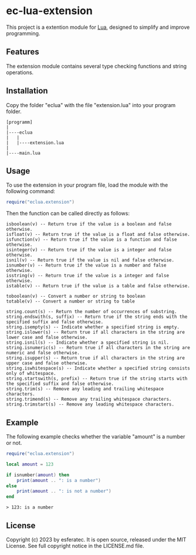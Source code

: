 # ec-lua-extension

This project is a extention module for [Lua](https://www.lua.org/), designed to simplify and improve programming.

## Features

The extension module contains several type checking functions and string operations.

## Installation

Copy the folder "eclua" with the file "extension.lua" into your program folder.

```text
[programm]
|
|----eclua
|   |
|   |----extension.lua
|
|----main.lua
```

## Usage

To use the extension in your program file, load the module with the following command:

```lua
require("eclua.extension")
```

Then the function can be called directly as follows:

```text
isboolean(v) -- Return true if the value is a boolean and false otherwise.
isfloat(v) -- Return true if the value is a float and false otherwise.
isfunction(v) -- Return true if the value is a function and false otherwise.
isinteger(v) -- Return true if the value is a integer and false otherwise.
isnil(v) -- Return true if the value is nil and false otherwise.
isnumber(v) -- Return true if the value is a number and false otherwise.
isstring(v) -- Return true if the value is a integer and false otherwise.
istable(v) -- Return true if the value is a table and false otherwise.

toboolean(v) -- Convert a number or string to boolean
totable(v) -- Convert a number or string to table

string.count(s) -- Return the number of occurrences of substring.
string.endswith(s, suffix) -- Return true if the string ends with the specified suffix and false otherwise.
string.isempty(s) -- Indicate whether a specified string is empty.
string.islower(s) -- Return true if all characters in the string are lower case and false otherwise.
string.isnil(s) -- Indicate whether a specified string is nil.
string.isnumeric(s) -- Return true if all characters in the string are numeric and false otherwise.
string.isupper(s) -- Return true if all characters in the string are upper case and false otherwise.
string.iswhitespace(s) -- Indicate whether a specified string consists only of whitespace.
string.startswith(s, prefix) -- Return true if the string starts with the specified suffix and false otherwise.
string.trim(s) -- Remove any leading and trailing whitespace characters.
string.trimend(s) -- Remove any trailing whitespace characters.
string.trimstart(s) -- Remove any leading whitespace characters.
```

## Example

The following example checks whether the variable "amount" is a number or not.

```lua
require("eclua.extension")

local amount = 123

if isnumber(amount) then
    print(amount .. ": is a number")
else
    print(amount .. ": is not a number")
end
```

```text
> 123: is a number
```

## License

Copyright (c) 2023 by esferatec.
It is open source, released under the MIT License.
See full copyright notice in the LICENSE.md file.

